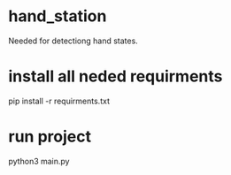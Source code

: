# hand_station
Needed for detectiong hand states.
# install all neded requirments
pip install -r requirments.txt
# run project
python3 main.py
